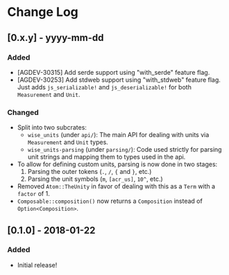 # Change Log

## [0.x.y] - yyyy-mm-dd

### Added

* [AGDEV-30315] Add serde support using "with_serde" feature flag.
* [AGDEV-30253] Add stdweb support using "with_stdweb" feature flag. Just adds
  `js_serializable!` and `js_deserializable!` for both `Measurement` and `Unit`.

### Changed

* Split into two subcrates:
  * `wise_units` (under `api/`): The main API for dealing with units via `Measurement`
    and `Unit` types.
  * `wise_units-parsing` (under `parsing/`): Code used strictly for parsing unit
    strings and mapping them to types used in the api.
* To allow for defining custom units, parsing is now done in two stages:
  1. Parsing the outer tokens (`.`, `/`, `{` and `}`, etc.)
  1. Parsing the unit symbols (`m`, `[acr_us]`, `10^`, etc.)
* Removed `Atom::TheUnity` in favor of dealing with this as a `Term` with a `factor` of 1.
* `Composable::composition()` now returns a `Composition` instead of `Option<Composition>`.

## [0.1.0] - 2018-01-22

### Added

* Initial release!
